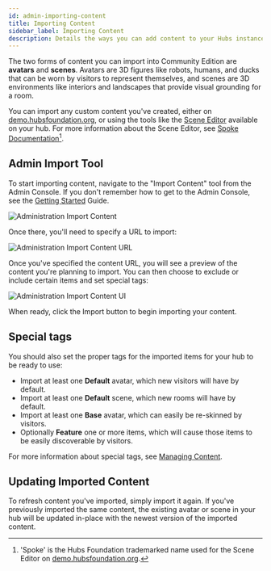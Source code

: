 ```yaml
---
id: admin-importing-content
title: Importing Content
sidebar_label: Importing Content
description: Details the ways you can add content to your Hubs instance.
---
```


The two forms of content you can import into Community Edition are **avatars** and **scenes**. Avatars are 3D figures like robots, humans, and ducks that can be worn by visitors to represent themselves, and scenes are 3D environments like interiors and landscapes that provide visual grounding for a room.

You can import any custom content you've created, either on [demo.hubsfoundation.org](https://demo.hubsfoundation.org), or using the tools like the [Scene Editor](./admin-enable-scene-editor) available on your hub. For more information about the Scene Editor, see [Spoke Documentation](./spoke-creating-projects.md)[^1].

## Admin Import Tool

To start importing content, navigate to the "Import Content" tool from the Admin Console. If you don't remember how to get to the Admin Console, see the [Getting Started](./admin-getting-started) Guide.

[^1]: 'Spoke' is the Hubs Foundation trademarked name used for the Scene Editor on [demo.hubsfoundation.org](https://demo.hubsfoundation.org).

![Administration Import Content](img/hubs-cloud-import-content.jpeg)

Once there, you'll need to specify a URL to import:

![Administration Import Content URL](img/hubs-cloud-import-content-url.jpeg)

<!-- You can enter comma-separated URLs to scenes or avatars on another hub ([example scene](https://hubs.mozilla.com/scenes/rWgv5zN/winter-cheer), [example avatar](https://hubs.mozilla.com/avatars/PcJ8Sxb)). Or, you can specify a link to an [asset pack](./hubs-cloud-asset-packs.md). -->

Once you've specified the content URL, you will see a preview of the content you're planning to import. You can then choose to exclude or include certain items and set special tags:

![Administration Import Content UI](img/hubs-cloud-import-ui.jpeg)

When ready, click the Import button to begin importing your content.

## Special tags
You should also set the proper tags for the imported items for your hub to be ready to use:

- Import at least one **Default** avatar, which new visitors will have by default.
- Import at least one **Default** scene, which new rooms will have by default.
- Import at least one **Base** avatar, which can easily be re-skinned by visitors.
- Optionally **Feature** one or more items, which will cause those items to be easily discoverable by visitors.

For more information about special tags, see [Managing Content](./admin-managing-content).

## Updating Imported Content

To refresh content you've imported, simply import it again. If you've previously imported the same content, the existing avatar or scene in your hub will be updated in-place with the newest version of the imported content.
